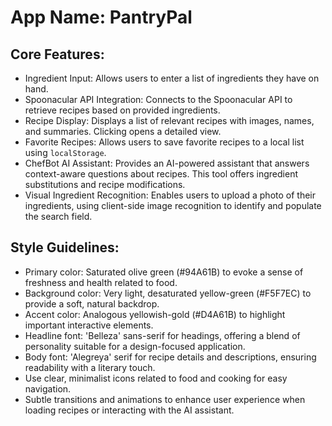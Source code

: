 # **App Name**: PantryPal

## Core Features:

- Ingredient Input: Allows users to enter a list of ingredients they have on hand.
- Spoonacular API Integration: Connects to the Spoonacular API to retrieve recipes based on provided ingredients.
- Recipe Display: Displays a list of relevant recipes with images, names, and summaries. Clicking opens a detailed view.
- Favorite Recipes: Allows users to save favorite recipes to a local list using `localStorage`.
- ChefBot AI Assistant: Provides an AI-powered assistant that answers context-aware questions about recipes. This tool offers ingredient substitutions and recipe modifications.
- Visual Ingredient Recognition: Enables users to upload a photo of their ingredients, using client-side image recognition to identify and populate the search field.

## Style Guidelines:

- Primary color: Saturated olive green (#94A61B) to evoke a sense of freshness and health related to food.
- Background color: Very light, desaturated yellow-green (#F5F7EC) to provide a soft, natural backdrop.
- Accent color: Analogous yellowish-gold (#D4A61B) to highlight important interactive elements.
- Headline font: 'Belleza' sans-serif for headings, offering a blend of personality suitable for a design-focused application.
- Body font: 'Alegreya' serif for recipe details and descriptions, ensuring readability with a literary touch.
- Use clear, minimalist icons related to food and cooking for easy navigation.
- Subtle transitions and animations to enhance user experience when loading recipes or interacting with the AI assistant.